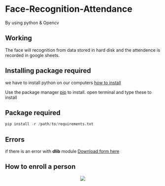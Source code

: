 # Face-Recognition-Attendance
By using python & Opencv 
## Working
The face will recognition from data stored in hard disk and the attendence is recorded in google sheets.
## Installing package required
we have to install python on our computers [how to install](https://www.youtube.com/watch?v=uDbDIhR76H4&t=13s)

Use the package manager [pip](https://pip.pypa.io/en/stable/) to install.
open terminal and type these to install
## Package required
```python
pip install -r /path/to/requirements.txt
```
## Errors 
if there is an error with **dlib** module 
[Download form here](https://github.com/just-innovative-bro/Face-Recognition-Attendance/raw/main/dlib-19.22.99-cp39-cp39-win_amd64.whl) 
## How to enroll a person
<p align="center"><img src="https://ibb.co/p2W659d"></p>

